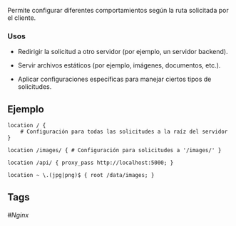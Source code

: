 Permite configurar diferentes comportamientos según la ruta solicitada por el cliente. 

### Usos 

- Redirigir la solicitud a otro servidor (por ejemplo, un servidor backend).

- Servir archivos estáticos (por ejemplo, imágenes, documentos, etc.).

- Aplicar configuraciones específicas para manejar ciertos tipos de solicitudes.

## Ejemplo

```nginx
location / {
    # Configuración para todas las solicitudes a la raíz del servidor
}

location /images/ { # Configuración para solicitudes a '/images/' }

location /api/ { proxy_pass http://localhost:5000; }

location ~ \.(jpg|png)$ { root /data/images; }
```

## Tags

###### #Nginx 
